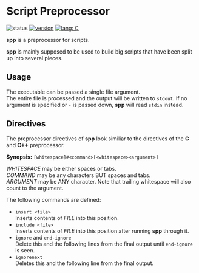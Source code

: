 # Script Preprocessor #

![status][status-img]
[![version][version-img]][version-link]
[![lang: C][lang-c-img]][lang-c-link]

**spp** is a preprocessor for scripts.

**spp** is mainly supposed to be used to build big scripts that have been split
up into several pieces.

## Usage ##

The executable can be passed a single file argument.  
The entire file is processed and the output will be written to `stdout`.
If no argument is specified or `-` is passed down, **spp** will read `stdin`
instead.

## Directives ##

The preprocessor directives of **spp** look similiar to the directives of the
**C** and **C++** preprocessor.

**Synopsis:** `[whitespace]#<command>[<whitespace><argument>]`

_WHITESPACE_ may be either spaces or tabs.  
_COMMAND_ may be any characters BUT spaces and tabs.  
_ARGUMENT_ may be ANY character. Note that trailing whitespace will also count
to the argument.

The following commands are defined:

* `insert <file>`  
  Inserts contents of _FILE_ into this position.
* `include <file>`  
  Inserts contents of _FILE_ into this position after running **spp** through it.
* `ignore` and `end-ignore`  
  Delete this and the following lines from the final output until `end-ignore`
  is seen.
* `ignorenext`  
  Deletes this and the following line from the final output.

<!-- Shields -->

[status-img]: https://img.shields.io/badge/dynamic/json.svg?label=status&url=http%3A%2F%2Fspeziil.ddns.net%2Frepos%2Fspp.json&query=%24.status&colorB=brightgreen
[version-img]: https://img.shields.io/badge/dynamic/json.svg?label=version&url=http%3A%2F%2Fspeziil.ddns.net%2Frepos%2Fspp.json&query=%24.version&colorB=blue
[lang-c-img]: http://speziil.ddns.net/shields/lang/c/c11.svg

[version-link]: https://github.com/SpEZiiL/spp/releases/latest
[lang-c-link]: http://speziil.ddns.net/shields/lang/c/c11.html
